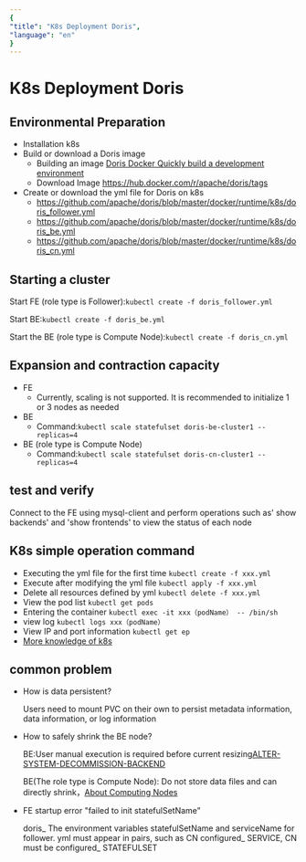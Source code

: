 ```yaml
---
{
"title": "K8s Deployment Doris",
"language": "en"
}
---
```


<!-- 
Licensed to the Apache Software Foundation (ASF) under one
or more contributor license agreements.  See the NOTICE file
distributed with this work for additional information
regarding copyright ownership.  The ASF licenses this file
to you under the Apache License, Version 2.0 (the
"License"); you may not use this file except in compliance
with the License.  You may obtain a copy of the License at

  http://www.apache.org/licenses/LICENSE-2.0

Unless required by applicable law or agreed to in writing,
software distributed under the License is distributed on an
"AS IS" BASIS, WITHOUT WARRANTIES OR CONDITIONS OF ANY
KIND, either express or implied.  See the License for the
specific language governing permissions and limitations
under the License.
-->

# K8s Deployment Doris

<version since="dev"></version>

## Environmental Preparation

- Installation k8s
- Build or download a Doris image
    - Building an image [Doris Docker Quickly build a development environment](./docker-dev) 
    - Download Image https://hub.docker.com/r/apache/doris/tags
- Create or download the yml file for Doris on k8s
    - https://github.com/apache/doris/blob/master/docker/runtime/k8s/doris_follower.yml
    - https://github.com/apache/doris/blob/master/docker/runtime/k8s/doris_be.yml
    - https://github.com/apache/doris/blob/master/docker/runtime/k8s/doris_cn.yml

## Starting a cluster
Start FE (role type is Follower):`kubectl create -f doris_follower.yml` 

Start BE:`kubectl create -f doris_be.yml` 

Start the BE (role type is Compute Node):`kubectl create -f doris_cn.yml`

## Expansion and contraction capacity

- FE
  - Currently, scaling is not supported. It is recommended to initialize 1 or 3 nodes as needed
- BE
  - Command:`kubectl scale statefulset doris-be-cluster1 --replicas=4`
- BE (role type is Compute Node)
  - Command:`kubectl scale statefulset doris-cn-cluster1 --replicas=4`

## test and verify

Connect to the FE using mysql-client and perform operations such as' show backends' and 'show frontends' to view the status of each node

## K8s simple operation command

- Executing the yml file for the first time `kubectl create -f xxx.yml`
- Execute after modifying the yml file `kubectl apply -f xxx.yml`
- Delete all resources defined by yml `kubectl delete -f xxx.yml`
- View the pod list `kubectl get pods`
- Entering the container `kubectl exec -it xxx（podName） -- /bin/sh`
- view log `kubectl logs xxx（podName）`
- View IP and port information `kubectl get ep`
- [More knowledge of k8s](https://kubernetes.io)

## common problem

- How is data persistent?

  Users need to mount PVC on their own to persist metadata information, data information, or log information
- How to safely shrink the BE node?

  BE:User manual execution is required before current resizing[ALTER-SYSTEM-DECOMMISSION-BACKEND](../../docs/sql-manual/sql-reference/Cluster-Management-Statements/ALTER-SYSTEM-DECOMMISSION-BACKEND.md)

  BE(The role type is Compute Node): Do not store data files and can directly shrink，[About Computing Nodes](../../docs/advanced/compute_node.md)
- FE startup error "failed to init statefulSetName"

  doris_ The environment variables statefulSetName and serviceName for follower. yml must appear in pairs, such as CN configured_ SERVICE, CN must be configured_ STATEFULSET




